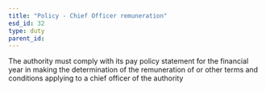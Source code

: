 ```yaml
---
title: "Policy - Chief Officer remuneration"
esd_id: 32
type: duty
parent_id:  
---
```


The authority must comply with its pay policy statement for the financial year in making the determination of  the remuneration of or other terms and conditions applying to a chief officer of the authority

